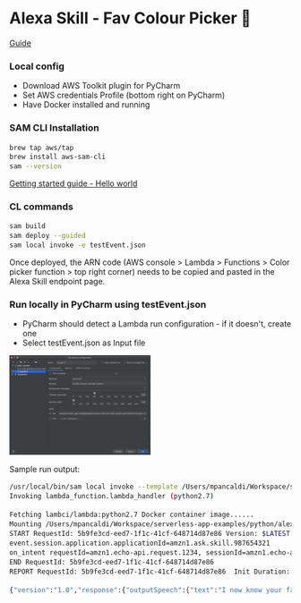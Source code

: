 # Alexa Skill - Fav Colour Picker :art:

[Guide](https://github.com/alexa/skill-sample-python-colorpicker)

### Local config

- Download AWS Toolkit plugin for PyCharm
- Set AWS credentials Profile (bottom right on PyCharm)
- Have Docker installed and running

### SAM CLI Installation
```bash
brew tap aws/tap
brew install aws-sam-cli
sam --version
```
[Getting started guide - Hello world](https://docs.aws.amazon.com/serverless-application-model/latest/developerguide/serverless-getting-started-hello-world.html)
### CL commands
```bash
sam build
sam deploy --guided
sam local invoke -e testEvent.json
```
Once deployed, the ARN code (AWS console > Lambda > Functions > Color picker function > top right corner) needs to be copied and pasted in the Alexa Skill endpoint page.

### Run locally in PyCharm using testEvent.json
- PyCharm should detect a Lambda run configuration - if it doesn't, create one 
- Select testEvent.json as Input file

<img src="images/lambda-run-config.png" width="50%">

Sample run output:
```bash
/usr/local/bin/sam local invoke --template /Users/mpancaldi/Workspace/serverless-app-examples/python/alexa-skills-kit-color-expert-python/.aws-sam/build/template.yaml --event "/private/var/folders/fq/d4f0jv117bd3mh8vqr_qn4980000gn/T/[Local] 2-event.json"
Invoking lambda_function.lambda_handler (python2.7)

Fetching lambci/lambda:python2.7 Docker container image......
Mounting /Users/mpancaldi/Workspace/serverless-app-examples/python/alexa-skills-kit-color-expert-python/.aws-sam/build/Function as /var/task:ro,delegated inside runtime container
START RequestId: 5b9fe3cd-eed7-1f1c-41cf-648714d87e86 Version: $LATEST
event.session.application.applicationId=amzn1.ask.skill.987654321
on_intent requestId=amzn1.echo-api.request.1234, sessionId=amzn1.echo-api.session.123456789012
END RequestId: 5b9fe3cd-eed7-1f1c-41cf-648714d87e86
REPORT RequestId: 5b9fe3cd-eed7-1f1c-41cf-648714d87e86	Init Duration: 81.27 ms	Duration: 2.90 ms	Billed Duration: 100 ms	Memory Size: 128 MB	Max Memory Used: 22 MB	

{"version":"1.0","response":{"outputSpeech":{"text":"I now know your favorite color is blue. You can ask me your favorite color by saying, what's my favorite color?","type":"PlainText"},"shouldEndSession":false,"reprompt":{"outputSpeech":{"text":"You can ask me your favorite color by saying, what's my favorite color?","type":"PlainText"}},"card":{"content":"SessionSpeechlet - I now know your favorite color is blue. You can ask me your favorite color by saying, what's my favorite color?","type":"Simple","title":"SessionSpeechlet - MyColorIsIntent"}},"sessionAttributes":{"favoriteColor":"blue"}}
```